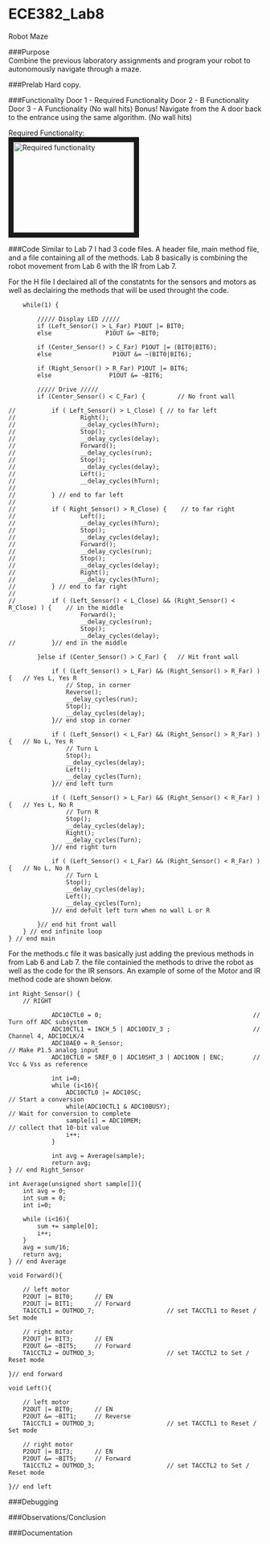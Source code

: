 ECE382_Lab8
===========
Robot Maze

###Purpose   
Combine the previous laboratory assignments and program your robot to autonomously navigate through a maze.   

###Prelab
Hard copy.   

###Functionality
Door 1 - Required Functionality
Door 2 - B Functionality
Door 3 - A Functionality (No wall hits)
Bonus! Navigate from the A door back to the entrance using the same algorithm. (No wall hits)

Required Functionality:   
<a href="http://www.youtube.com/watch?feature=player_embedded&v=fcVTbYYNM64
" target="_blank"><img src="http://img.youtube.com/vi/fcVTbYYNM64/0.jpg" 
alt="Required functionality" width="240" height="180" border="10" /></a>   

###Code
Similar to Lab 7 I had 3 code files. A header file, main method file, and a file containing all of the methods. Lab 8 basically is combining the robot movement from Lab 6 with the IR from Lab 7.    

For the H file I declaired all of the constatnts for the sensors and motors as well as declairing the methods that will be used throught the code.   
```
    while(1) {

    	///// Display LED /////
        if (Left_Sensor() > L_Far) P1OUT |= BIT0;
        else               P1OUT &= ~BIT0;

        if (Center_Sensor() > C_Far) P1OUT |= (BIT0|BIT6);
        else                 P1OUT &= ~(BIT0|BIT6);

        if (Right_Sensor() > R_Far) P1OUT |= BIT6;
        else                P1OUT &= ~BIT6;

        ///// Drive /////
        if (Center_Sensor() < C_Far) {         // No front wall

//        	if ( Left_Sensor() > L_Close) {	// to far left
//					Right();
//                	__delay_cycles(hTurn);
//            		Stop();
//            		__delay_cycles(delay);
//					Forward();
//            		__delay_cycles(run);
//            		Stop();
//            		__delay_cycles(delay);
//					Left();
//                	__delay_cycles(hTurn);
//
//        	} // end to far left
//
//        	if ( Right_Sensor() > R_Close) {	// to far right
//					Left();
//                	__delay_cycles(hTurn);
//            		Stop();
//            		__delay_cycles(delay);
//					Forward();
//            		__delay_cycles(run);
//            		Stop();
//            		__delay_cycles(delay);
//					Right();
//                	__delay_cycles(hTurn);
//        	} // end to far right
//
//        	if ( (Left_Sensor() < L_Close) && (Right_Sensor() < R_Close) ) {	// in the middle
        			Forward();
            		__delay_cycles(run);
            		Stop();
            		__delay_cycles(delay);
//        	}// end in the middle

        }else if (Center_Sensor() > C_Far) {   // Hit front wall

            if ( (Left_Sensor() > L_Far) && (Right_Sensor() > R_Far) ) {   // Yes L, Yes R
                // Stop, in corner
                Reverse();
                __delay_cycles(run);
                Stop();
                __delay_cycles(delay);
            }// end stop in corner

            if ( (Left_Sensor() < L_Far) && (Right_Sensor() > R_Far) ) {   // No L, Yes R
                // Turn L
                Stop();
                __delay_cycles(delay);
                Left();
                __delay_cycles(Turn);
            }// end left turn

            if ( (Left_Sensor() > L_Far) && (Right_Sensor() < R_Far) ) {   // Yes L, No R
                // Turn R
                Stop();
                __delay_cycles(delay);
                Right();
                __delay_cycles(Turn);
            }// end right turn

            if ( (Left_Sensor() < L_Far) && (Right_Sensor() < R_Far) ) {   // No L, No R
                // Turn L
                Stop();
                __delay_cycles(delay);
                Left();
                __delay_cycles(Turn);
            }// end defult left turn when no wall L or R
            
        }// end hit front wall
    } // end infinite loop
} // end main

```

For the methods.c file it was basically just adding the previous methods in from Lab 6 and Lab 7. the file containied the methods to drive the robot as well as the code for the IR sensors. An example of some of the Motor and IR method code are shown below.

```
int Right_Sensor() {
    // RIGHT

            ADC10CTL0 = 0;                                          // Turn off ADC subsystem
            ADC10CTL1 = INCH_5 | ADC10DIV_3 ;                       // Channel 4, ADC10CLK/4
            ADC10AE0 = R_Sensor;                                        // Make P1.5 analog input
            ADC10CTL0 = SREF_0 | ADC10SHT_3 | ADC10ON | ENC;        // Vcc & Vss as reference

            int i=0;
            while (i<16){
                ADC10CTL0 |= ADC10SC;                                   // Start a conversion
                while(ADC10CTL1 & ADC10BUSY);                           // Wait for conversion to complete
                sample[i] = ADC10MEM;                                   // collect that 10-bit value
                i++;
            }

            int avg = Average(sample);
            return avg;
} // end Right_Sensor

int Average(unsigned short sample[]){
    int avg = 0;
    int sum = 0;
    int i=0;

    while (i<16){
        sum += sample[0];
        i++;
    }
    avg = sum/16;
    return avg;
} // end Average
```

```
void Forward(){

    // left motor
    P2OUT |= BIT0;      // EN
    P2OUT |= BIT1;      // Forward
    TA1CCTL1 = OUTMOD_7;                    // set TACCTL1 to Reset / Set mode

    // right motor
    P2OUT |= BIT3;      // EN
    P2OUT &= ~BIT5;     // Forward
    TA1CCTL2 = OUTMOD_3;                    // set TACCTL2 to Set / Reset mode

}// end forward

void Left(){

    // left motor
    P2OUT |= BIT0;      // EN
    P2OUT &= ~BIT1;     // Reverse
    TA1CCTL1 = OUTMOD_3;                    // set TACCTL1 to Reset / Set mode

    // right motor
    P2OUT |= BIT3;      // EN
    P2OUT &= ~BIT5;     // Forward
    TA1CCTL2 = OUTMOD_3;                    // set TACCTL2 to Set / Reset mode

}// end left
```

###Debugging

###Observations/Conclusion

###Documentation


